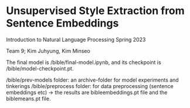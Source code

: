 # Unsupervised Style Extraction from Sentence Embeddings
Introduction to Natural Language Processing Spring 2023

Team 9; Kim Juhyung, Kim Minseo

The final model is /bible/final-model.ipynb, and its checkpoint is /bible/model-checkpoint.pt.

/bible/prev-models folder: an archive-folder for model experiments and tinkerings
/bible/preprocess folder: for data preprocessing (sentence embeddings etc) -> the results are bibleembeddings.pt file and the biblemeans.pt file.
